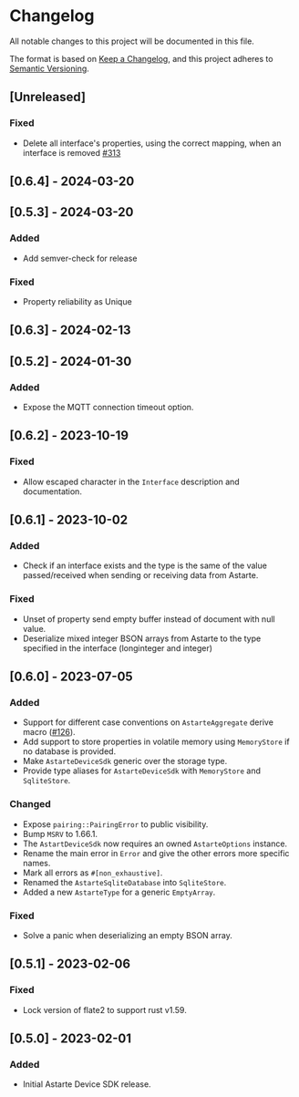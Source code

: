 # Changelog
All notable changes to this project will be documented in this file.

The format is based on [Keep a Changelog](https://keepachangelog.com/en/1.0.0/),
and this project adheres to [Semantic Versioning](https://semver.org/spec/v2.0.0.html).

## [Unreleased]
### Fixed
- Delete all interface's properties, using the correct mapping, when an
  interface is removed
  [#313](https://github.com/astarte-platform/astarte-device-sdk-rust/pull/313)

## [0.6.4] - 2024-03-20

## [0.5.3] - 2024-03-20
### Added
- Add semver-check for release

### Fixed
- Property reliability as Unique

## [0.6.3] - 2024-02-13

## [0.5.2] - 2024-01-30
### Added
- Expose the MQTT connection timeout option.

## [0.6.2] - 2023-10-19
### Fixed
- Allow escaped character in the `Interface` description and documentation.

## [0.6.1] - 2023-10-02
### Added
- Check if an interface exists and the type is the same of the value
  passed/received when sending or receiving data from Astarte.

### Fixed
- Unset of property send empty buffer instead of document with null value.
- Deserialize mixed integer BSON arrays from Astarte to the type specified in
  the interface (longinteger and integer)

## [0.6.0] - 2023-07-05
### Added
- Support for different case conventions on `AstarteAggregate` derive macro
  ([#126](https://github.com/astarte-platform/astarte-device-sdk-rust/issues/126)).
- Add support to store properties in volatile memory using `MemoryStore` if no
  database is provided.
- Make `AstarteDeviceSdk` generic over the storage type.
- Provide type aliases for `AstarteDeviceSdk` with `MemoryStore` and `SqliteStore`.

### Changed
- Expose `pairing::PairingError` to public visibility.
- Bump `MSRV` to 1.66.1.
- The `AstartDeviceSdk` now requires an owned `AstarteOptions` instance.
- Rename the main error in `Error` and give the other errors more specific names.
- Mark all errors as `#[non_exhaustive]`.
- Renamed the `AstarteSqliteDatabase` into `SqliteStore`.
- Added a new `AstarteType` for a generic `EmptyArray`.

### Fixed
- Solve a panic when deserializing an empty BSON array.

## [0.5.1] - 2023-02-06
### Fixed
- Lock version of flate2 to support rust v1.59.

## [0.5.0] - 2023-02-01
### Added
- Initial Astarte Device SDK release.
